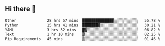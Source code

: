 ## Hi there 👋

<!--START_SECTION:waka-->

```txt
Other              28 hrs 57 mins  ██████████████░░░░░░░░░░░   55.78 %
Python             15 hrs 41 mins  ███████▓░░░░░░░░░░░░░░░░░   30.21 %
YAML               3 hrs 32 mins   █▓░░░░░░░░░░░░░░░░░░░░░░░   06.82 %
Text               1 hr 10 mins    ▓░░░░░░░░░░░░░░░░░░░░░░░░   02.25 %
Pip Requirements   45 mins         ▒░░░░░░░░░░░░░░░░░░░░░░░░   01.46 %
```

<!--END_SECTION:waka-->
